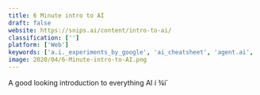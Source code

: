 ```yaml
---
title: 6 Minute intro to AI
draft: false 
website: https://snips.ai/content/intro-to-ai/
classification: ['']
platform: ['Web']
keywords: ['a.i._experiments_by_google', 'ai_cheatsheet', 'agent.ai', 'aipoly', 'ava', 'drift_profiles', 'entro', 'equity_crowdfunding_by_indiegogo', 'fluenty', 'intro', 'introjoy', 'jobenabler.org', 'knowee', 'primer_2.0_by_google', 'seeing_ai', 'slack', 'the_makers', 'volley', 'wayfindr', 'you_should_meet']
image: 2020/04/6-Minute-intro-to-AI.png
---
```

A good looking introduction to everything AI í ¾í´